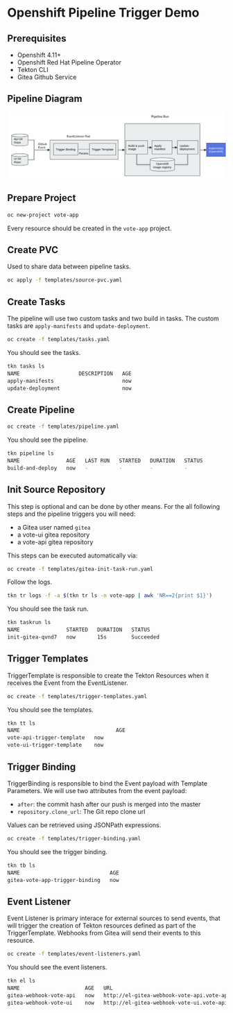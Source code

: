 # Openshift Pipeline Trigger Demo

## Prerequisites

- Openshift 4.11+
- Openshift Red Hat Pipeline Operator
- Tekton CLI
- Gitea Github Service

## Pipeline Diagram

![pipeline-diagram](docs/pipeline-diagram.png)

## Prepare Project

```bash
oc new-project vote-app
```

Every resource should be created in the `vote-app` project.

## Create PVC

Used to share data between pipeline tasks.

```bash
oc apply -f templates/source-pvc.yaml
```

## Create Tasks

The pipeline will use two custom tasks and two build in tasks. The custom tasks are `apply-manifests` and `update-deployment`.

```bash
oc create -f templates/tasks.yaml
```

You should see the tasks.

```bash
tkn tasks ls
NAME                   DESCRIPTION   AGE
apply-manifests                      now
update-deployment                    now
```

## Create Pipeline

```bash
oc create -f templates/pipeline.yaml
```

You should see the pipeline.

```bash
tkn pipeline ls
NAME               AGE   LAST RUN   STARTED   DURATION   STATUS
build-and-deploy   now   -          -         -          -
```

## Init Source Repository

This step is optional and can be done by other means. For the all following steps and the pipeline triggers you will need:

- a Gitea user named `gitea`
- a vote-ui gitea repository
- a vote-api gitea repository

This steps can be executed automatically via:

```bash
oc create -f templates/gitea-init-task-run.yaml
```

Follow the logs.

```bash
tkn tr logs -f -a $(tkn tr ls -n vote-app | awk 'NR==2{print $1}')
```

You should see the task run.

```bash
tkn taskrun ls
NAME               STARTED   DURATION   STATUS
init-gitea-qvnd7   now       15s        Succeeded
```

## Trigger Templates

TriggerTemplate is responsible to create the Tekton Resources when it receives the Event from the EventListener.

```bash
oc create -f templates/trigger-templates.yaml
```

You should see the templates.

```bash
tkn tt ls
NAME                               AGE
vote-api-trigger-template   now
vote-ui-trigger-template    now
```

## Trigger Binding

TriggerBinding is responsible to bind the Event payload with Template Parameters. We will use two attributes from the event payload:

- `after`: the commit hash after our push is merged into the master
- `repository.clone_url`: The Git repo clone url

Values can be retrieved using JSONPath expressions.

```bash
oc create -f templates/trigger-binding.yaml
```

You should see the trigger binding.

```bash
tkn tb ls
NAME                             AGE
gitea-vote-app-trigger-binding   now
```

## Event Listener

Event Listener is primary interace for external sources to send events, that will trigger the creation of Tekton resources defined as part of the TriggerTemplate. Webhooks from Gitea will send their events to this resource.

```bash
oc create -f templates/event-listeners.yaml
```

You should see the event listeners.

```bash
tkn el ls
NAME                     AGE   URL                                                                AVAILABLE
gitea-webhook-vote-api   now   http://el-gitea-webhook-vote-api.vote-api.svc.cluster.local:8080   True
gitea-webhook-vote-ui    now   http://el-gitea-webhook-vote-ui.vote-api.svc.cluster.local:8080    True
```
